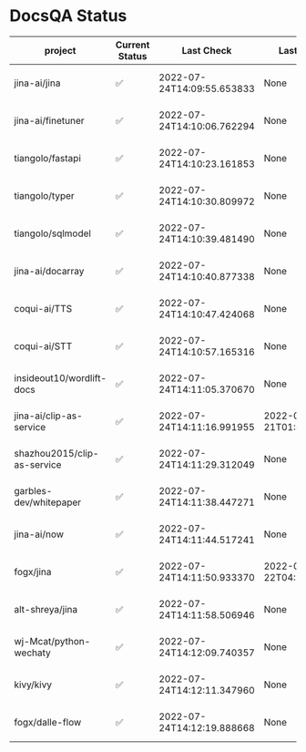 # DocsQA Status

|          project          |Current Status|        Last Check        |      Last Downtime       |                      % Uptime                      |
|---------------------------|--------------|--------------------------|--------------------------|----------------------------------------------------|
|jina-ai/jina               |✅            |2022-07-24T14:09:55.653833|None                      |100.0 (since 2022-07-20 17:11:38.421227)            |
|jina-ai/finetuner          |✅            |2022-07-24T14:10:06.762294|None                      |100.0 (since 2022-07-20 17:11:38.421227)            |
|tiangolo/fastapi           |✅            |2022-07-24T14:10:23.161853|None                      |100.0 (since 2022-07-20 17:11:38.421227)            |
|tiangolo/typer             |✅            |2022-07-24T14:10:30.809972|None                      |100.0 (since 2022-07-20 17:11:38.421227)            |
|tiangolo/sqlmodel          |✅            |2022-07-24T14:10:39.481490|None                      |100.0 (since 2022-07-20 17:11:38.421227)            |
|jina-ai/docarray           |✅            |2022-07-24T14:10:40.877338|None                      |100.0 (since 2022-07-20 17:11:38.421227)            |
|coqui-ai/TTS               |✅            |2022-07-24T14:10:47.424068|None                      |100.0 (since 2022-07-20 17:11:38.421227)            |
|coqui-ai/STT               |✅            |2022-07-24T14:10:57.165316|None                      |100.0 (since 2022-07-20 17:11:38.421227)            |
|insideout10/wordlift-docs  |✅            |2022-07-24T14:11:05.370670|None                      |100.0 (since 2022-07-20 17:11:38.421227)            |
|jina-ai/clip-as-service    |✅            |2022-07-24T14:11:16.991955|2022-07-21T01:43:26.228623|59.3691285823917 (since 2022-07-20 17:11:38.421227) |
|shazhou2015/clip-as-service|✅            |2022-07-24T14:11:29.312049|None                      |100.0 (since 2022-07-20 17:11:38.421227)            |
|garbles-dev/whitepaper     |✅            |2022-07-24T14:11:38.447271|None                      |100.0 (since 2022-07-22 05:15:25.212266)            |
|jina-ai/now                |✅            |2022-07-24T14:11:44.517241|None                      |100.0 (since 2022-07-20 17:11:38.421227)            |
|fogx/jina                  |✅            |2022-07-24T14:11:50.933370|2022-07-22T04:27:22.362299|96.50716817436385 (since 2022-07-20 17:11:38.421227)|
|alt-shreya/jina            |✅            |2022-07-24T14:11:58.506946|None                      |100.0 (since 2022-07-20 17:11:38.421227)            |
|wj-Mcat/python-wechaty     |✅            |2022-07-24T14:12:09.740357|None                      |100.0 (since 2022-07-20 17:11:38.421227)            |
|kivy/kivy                  |✅            |2022-07-24T14:12:11.347960|None                      |100.0 (since 2022-07-20 17:11:38.421227)            |
|fogx/dalle-flow            |✅            |2022-07-24T14:12:19.888668|None                      |100.0 (since 2022-07-20 17:11:38.421227)            |
